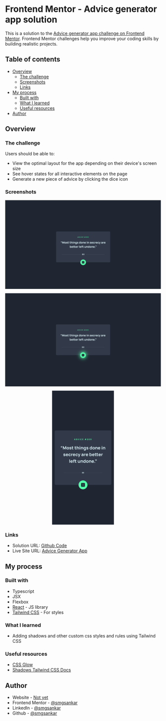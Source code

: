 # Frontend Mentor - Advice generator app solution

This is a solution to the [Advice generator app challenge on Frontend Mentor](https://www.frontendmentor.io/challenges/advice-generator-app-QdUG-13db). Frontend Mentor challenges help you improve your coding skills by building realistic projects.

## Table of contents

- [Overview](#overview)
  - [The challenge](#the-challenge)
  - [Screenshots](#screenshots)
  - [Links](#links)
- [My process](#my-process)
  - [Built with](#built-with)
  - [What I learned](#what-i-learned)
  - [Useful resources](#useful-resources)
- [Author](#author)

## Overview

### The challenge

Users should be able to:

- View the optimal layout for the app depending on their device's screen size
- See hover states for all interactive elements on the page
- Generate a new piece of advice by clicking the dice icon

### Screenshots

<img 
    style="display: block; 
           margin-left: auto;
           margin-right: auto;"
    src="./screenshots/desktop.png"
    alt="Desktop">
</img>

<img 
    style="display: block; 
           margin-left: auto;
           margin-right: auto;"
    src="./screenshots/desktop-active.png"
    alt="Desktop - Active State">
</img>

<img 
    style="display: block; 
           margin-left: auto;
           margin-right: auto;
           width: 200px;
           object-fit: contain"
    src="./screenshots/mobile.png" 
    alt="Mobile">
</img>

### Links

- Solution URL: [Github Code](https://github.com/smgsankar/frontend-mentor-challenges/tree/master/challenges/advice-generator-app)
- Live Site URL: [Advice Generator App](https://advice-generator-fe.web.app/)

## My process

### Built with

- Typescript
- JSX
- Flexbox
- [React](https://reactjs.org/) - JS library
- [Tailwind CSS](https://tailwindcss.com/) - For styles

### What I learned

- Adding shadows and other custom css styles and rules using Tailwind CSS

### Useful resources

- [CSS Glow](https://codersblock.com/blog/creating-glow-effects-with-css/)
- [Shadows Tailwind CSS Docs](https://tailwindcss.com/docs/box-shadow)

## Author

- Website - [Not yet]()
- Frontend Mentor - [@smgsankar](https://www.frontendmentor.io/profile/smgsankar)
- LinkedIn - [@smgsankar](https://www.linkedin.com/in/smgsankar)
- Github - [@smgsankar](https://www.github.com/smgsankar)
